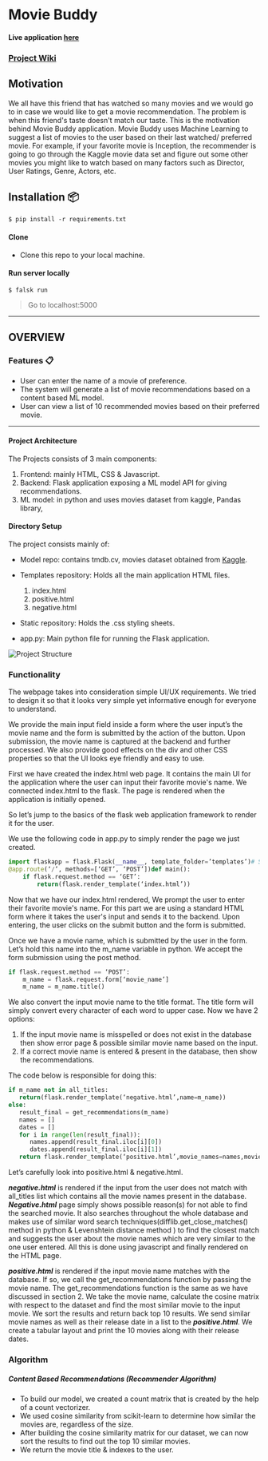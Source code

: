# Movie Buddy

#### Live application [here](https://movie-buddyy.herokuapp.com)

### [Project Wiki]()

## Motivation
We all have this friend that has watched so many movies and we would go to in case we would like to get a movie recommendation.
The problem is when this friend's taste doesn't match our taste. This is the motivation behind Movie Buddy application. 
Movie Buddy uses Machine Learning to suggest a list of movies to the user based on their last watched/ preferred movie. 
For example, if your favorite movie is Inception, the recommender is going to go through the Kaggle movie data set and figure out 
some other movies you might like to watch based on many factors such as Director, User Ratings, Genre, Actors, etc.


## Installation 📦

``` shell
$ pip install -r requirements.txt
``` 

#### Clone

- Clone this repo to your local machine.

#### Run server locally

```shell
$ falsk run
```
> Go to localhost:5000

---

## OVERVIEW

### Features 📋
* User can enter the name of a movie of preference.
* The system will generate a list of movie recommendations based on a content based ML model.
* User can view a list of 10 recommended movies based on their preferred movie.
---

#### Project Architecture
The Projects consists of 3 main components:
1. Frontend: mainly HTML, CSS & Javascript. 
2. Backend: Flask application exposing a ML model API for giving recommendations.
3. ML model: in python and uses movies dataset from kaggle, Pandas library, 

#### Directory Setup

The project consists mainly of:
* Model repo: contains tmdb.cv, movies dataset obtained from [Kaggle](https://www.kaggle.com/tmdb/tmdb-movie-metadata).
* Templates repository: Holds all the main application HTML files.
   1. index.html
    2. positive.html
     3. negative.html 

* Static repository: Holds the .css styling sheets. 
* app.py: Main python file for running the Flask application.

![Project Structure](../static/images/image1.png)

### Functionality

The webpage takes into consideration simple UI/UX requirements. 
We tried to design it so that it looks very simple yet informative enough for everyone to understand. 

We provide the main input field inside a form where the user input’s the movie name and the form is submitted by the action of the button. Upon submission, the movie name is captured at the backend and further processed. We also provide good effects on the div and other CSS properties so that the UI looks eye friendly and easy to use.

First we have created the index.html web page. It contains the main UI for the application where the user can input their favorite movie's name.
We connected index.html to the flask. The page is rendered when the application is initially opened. 

So let’s jump to the basics of the flask web application framework to render it for the user.

We use the following code in app.py to simply render the page we just created.

``` python
import flaskapp = flask.Flask(__name__, template_folder=’templates’)# Set up the main route
@app.route(‘/’, methods=[‘GET’, ‘POST’])def main():
    if flask.request.method == ‘GET’:
        return(flask.render_template(‘index.html’))
```
Now that we have our index.html rendered, We prompt the user to enter their favorite movie's name.
For this part we are using a standard HTML form where it takes the user's input and sends it to the backend.
Upon entering, the user clicks on the submit button and the form is submitted.

Once we have a movie name, which is submitted by the user in the form. Let’s hold this name into the m_name variable in python. 
We accept the form submission using the post method.

``` python
if flask.request.method == ‘POST’:
    m_name = flask.request.form[‘movie_name’]
    m_name = m_name.title()
```
We also convert the input movie name to the title format. The title form will simply convert every character of each word to upper case. Now we have 2 options:

1. If the input movie name is misspelled or does not exist in the database then show error page & possible similar movie name based on the input.
2. If a correct movie name is entered & present in the database, then show the recommendations.

The code below is responsible for doing this:

``` python
if m_name not in all_titles:
   return(flask.render_template(‘negative.html’,name=m_name))
else:
   result_final = get_recommendations(m_name)
   names = []
   dates = []
   for i in range(len(result_final)):
      names.append(result_final.iloc[i][0])
      dates.append(result_final.iloc[i][1])   
   return flask.render_template(‘positive.html’,movie_names=names,movie_date=dates,search_name=m_name)
```

Let’s carefully look into positive.html & negative.html.

_**negative.html**_ is rendered if the input from the user does not match with all_titles list which contains all the movie names present in the database.
_**Negative.html**_ page simply shows possible reason(s) for not able to find the searched movie. It also searches throughout the whole database and makes use of similar word search techniques(difflib.get_close_matches() method in python & Levenshtein distance method ) to find the closest match and suggests the user about the movie names which are very similar to the one user entered. All this is done using javascript and finally rendered on the HTML page.

_**positive.html**_ is rendered if the input movie name matches with the database. If so, we call the get_recommendations function by passing the movie name. The get_recommendations function is the same as we have discussed in section 2. We take the movie name, calculate the cosine matrix with respect to the dataset and find the most similar movie to the input movie. We sort the results and return back top 10 results. We send similar movie names as well as their release date in a list to the _**positive.html**_. We create a tabular layout and print the 10 movies along with their release dates.

### Algorithm
##### Content Based Recommendations (Recommender Algorithm)
* To build our model, we created a count matrix that is created by the help of a count vectorizer.
* We used cosine similarity from scikit-learn to determine how similar the movies are, regardless of the size.
* After building the cosine similarity matrix for our dataset, we can now sort the results to find out the top 10 similar movies.
* We return the movie title & indexes to the user.


